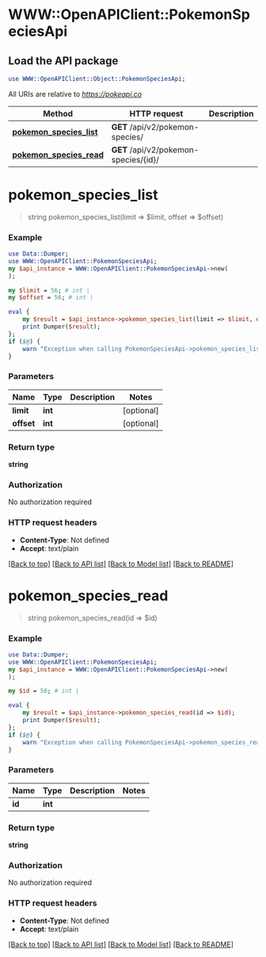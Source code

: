 # WWW::OpenAPIClient::PokemonSpeciesApi

## Load the API package
```perl
use WWW::OpenAPIClient::Object::PokemonSpeciesApi;
```

All URIs are relative to *https://pokeapi.co*

Method | HTTP request | Description
------------- | ------------- | -------------
[**pokemon_species_list**](PokemonSpeciesApi.md#pokemon_species_list) | **GET** /api/v2/pokemon-species/ | 
[**pokemon_species_read**](PokemonSpeciesApi.md#pokemon_species_read) | **GET** /api/v2/pokemon-species/{id}/ | 


# **pokemon_species_list**
> string pokemon_species_list(limit => $limit, offset => $offset)



### Example
```perl
use Data::Dumper;
use WWW::OpenAPIClient::PokemonSpeciesApi;
my $api_instance = WWW::OpenAPIClient::PokemonSpeciesApi->new(
);

my $limit = 56; # int | 
my $offset = 56; # int | 

eval {
    my $result = $api_instance->pokemon_species_list(limit => $limit, offset => $offset);
    print Dumper($result);
};
if ($@) {
    warn "Exception when calling PokemonSpeciesApi->pokemon_species_list: $@\n";
}
```

### Parameters

Name | Type | Description  | Notes
------------- | ------------- | ------------- | -------------
 **limit** | **int**|  | [optional] 
 **offset** | **int**|  | [optional] 

### Return type

**string**

### Authorization

No authorization required

### HTTP request headers

 - **Content-Type**: Not defined
 - **Accept**: text/plain

[[Back to top]](#) [[Back to API list]](../README.md#documentation-for-api-endpoints) [[Back to Model list]](../README.md#documentation-for-models) [[Back to README]](../README.md)

# **pokemon_species_read**
> string pokemon_species_read(id => $id)



### Example
```perl
use Data::Dumper;
use WWW::OpenAPIClient::PokemonSpeciesApi;
my $api_instance = WWW::OpenAPIClient::PokemonSpeciesApi->new(
);

my $id = 56; # int | 

eval {
    my $result = $api_instance->pokemon_species_read(id => $id);
    print Dumper($result);
};
if ($@) {
    warn "Exception when calling PokemonSpeciesApi->pokemon_species_read: $@\n";
}
```

### Parameters

Name | Type | Description  | Notes
------------- | ------------- | ------------- | -------------
 **id** | **int**|  | 

### Return type

**string**

### Authorization

No authorization required

### HTTP request headers

 - **Content-Type**: Not defined
 - **Accept**: text/plain

[[Back to top]](#) [[Back to API list]](../README.md#documentation-for-api-endpoints) [[Back to Model list]](../README.md#documentation-for-models) [[Back to README]](../README.md)

